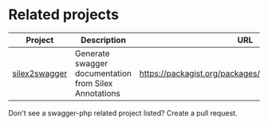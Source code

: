 # Related projects


Project | Description | URL
--- | --- | ---
[silex2swagger](https://github.com/DerManoMann/silex2swagger) | Generate swagger documentation from Silex Annotations | https://packagist.org/packages/radebatz/silex2swagger

Don't see a swagger-php related project listed? Create a pull request.